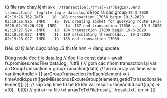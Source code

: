 
từ file raw
chạy lệnh
`awk '/transaction(.*[^\s]+\s*)begin/,/end transaction/' logfile.log > data.log`
để lọc ra các group 
`19-3-2020 02:19:26.762	INFO	18	188	transaction 17036 begin
19-3-2020 02:19:26.926	INFO	16	191	creating socket for querying route
19-3-2020 02:19:26.926	INFO	14	187	end transaction 17036
...
19-3-2020 02:19:27.924	INFO	18	184	transaction 17039 begin
19-3-2020 02:19:28.027	INFO	11	189	calculating thresholds...
19-3-2020 02:19:28.027	INFO	19	185	end transaction 17039`

Nếu xử lý luôn được bằng JS thì tốt hơn => đang update

Dùng node đọc file data.log
// đọc file 
const data = await fs.promises.readFile('data.log', 'utf8')
// gom các nhóm transaction lại
var arrGroupTransaction = groupTranaction(data)
// tạo ra array với time và id
var timeAndId = []
arrGroupTransaction.forEach(element => {
  timeAndId.push([getMilisecondsExcuteGroup(element),getIdTransactional(element)])
});
// sắp xếp time từ bé tới lớn
var result = timeAndId.sort((a,b) => a[0] - b[0])
// ghi arr  ra file txt
arrayToTxtFile(result, './result.txt', err => {})
